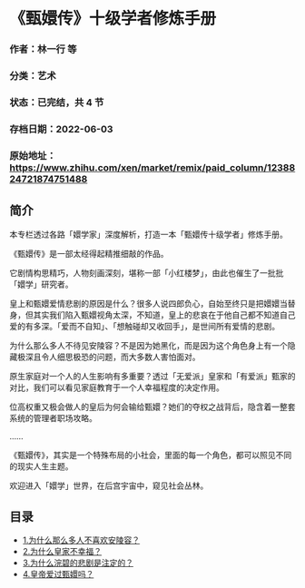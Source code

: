 # 《甄嬛传》十级学者修炼手册

### 作者：林一行 等

### 分类：艺术

### 状态：已完结，共 4 节

### 存档日期：2022-06-03

### 原始地址：https://www.zhihu.com/xen/market/remix/paid_column/1238824721874751488


## 简介
本专栏透过各路「嬛学家」深度解析，打造一本「甄嬛传十级学者」修炼手册。


《甄嬛传》是一部太经得起精推细敲的作品。


它剧情构思精巧，人物刻画深刻，堪称一部「小红楼梦」，由此也催生了一批批「嬛学」研究者。


皇上和甄嬛爱情悲剧的原因是什么？很多人说四郎负心，自始至终只是把嬛嬛当替身，但其实我们陷入甄嬛视角太深，不知道，皇上的悲哀在于他自己都不知道自己爱的有多深。「爱而不自知」、「想触碰却又收回手」，是世间所有爱情的悲剧。


为什么那么多人不待见安陵容？不是因为她黑化，而是因为这个角色身上有一个隐藏极深且令人细思极恐的问题，而大多数人害怕面对。


原生家庭对一个人的人生影响有多重要？透过「无爱派」皇家和「有爱派」甄家的对比，我们可以看见家庭教育于一个人幸福程度的决定作用。 


位高权重又极会做人的皇后为何会输给甄嬛？她们的夺权之战背后，隐含着一整套系统的管理者职场攻略。


……


《甄嬛传》，其实是一个特殊布局的小社会，里面的每一个角色，都可以照见不同的现实人生主题。


欢迎进入「嬛学」世界，在后宫宇宙中，窥见社会丛林。




## 目录
- [1.为什么那么多人不喜欢安陵容？](1.为什么那么多人不喜欢安陵容？.md)<!-- 2020-09-17 09:20 -->
- [2.为什么皇家不幸福？](2.为什么皇家不幸福？.md)<!-- 2020-09-17 09:21 -->
- [3.为什么浣碧的悲剧是注定的？](3.为什么浣碧的悲剧是注定的？.md)<!-- 2020-09-17 09:21 -->
- [4.皇帝爱过甄嬛吗？](4.皇帝爱过甄嬛吗？.md)<!-- 2020-09-17 09:22 -->